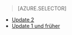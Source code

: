 > [AZURE.SELECTOR]
- [Update 2](../articles/storsimple/storsimple-clone-volume-u2.md)
- [Update 1 und früher](../articles/storsimple/storsimple-clone-volume.md)


